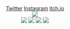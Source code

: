 <!--
README.md (Even though it's HTML) by @BLOCKSREY
読めますか？これは日本語です。
-->
<P ALIGN=CENTER>
	<A HREF=http://twitter.com/Blocksrey>Twitter</A>
	<A HREF=http://instagram.com/Blocksrey>Instagram</A>
	<A HREF=http://Blocksrey.itch.io>itch.io</A>
	<BR>
	<IMG SRC=http://lmfao.blocksrey.com:7890/V>
	<BR>
	<A HREF=http://lmfao.blocksrey.com:7890/L><IMG SRC=https://icon-library.com/images/32x32-youtube-icon/32x32-youtube-icon-23.jpg></A>
	<A HREF=http://lmfao.blocksrey.com:7890/D><IMG SRC=http://blocksrey.com/dokka/niku.gif></A>
	<A HREF=http://lmfao.blocksrey.com:7890/U><IMG SRC=http://blocksrey.com/dokka/niku.gif></A>
	<A HREF=http://lmfao.blocksrey.com:7890/R><IMG SRC=http://blocksrey.com/dokka/niku.gif></A>
</P>
